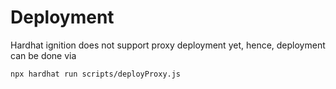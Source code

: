 # Deployment

Hardhat ignition does not support proxy deployment yet, hence, deployment can be done via
```
npx hardhat run scripts/deployProxy.js
```